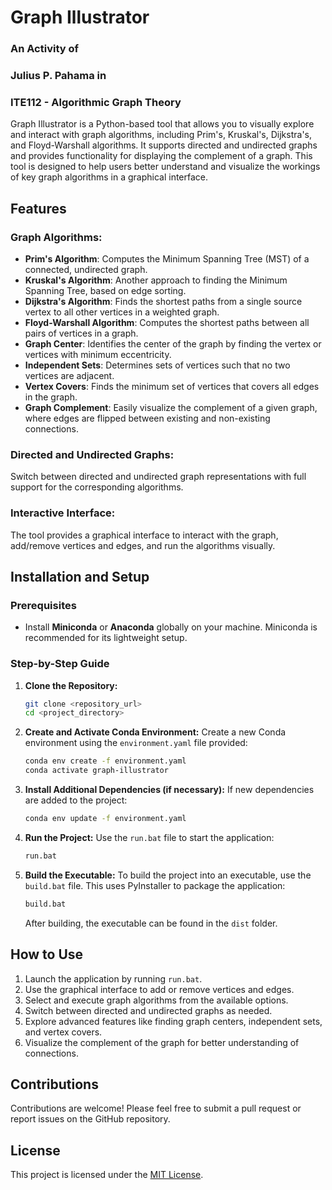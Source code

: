 # Graph Illustrator

### An Activity of

### Julius P. Pahama in

### ITE112 - Algorithmic Graph Theory

Graph Illustrator is a Python-based tool that allows you to visually explore and interact with graph algorithms, including Prim's, Kruskal's, Dijkstra's, and Floyd-Warshall algorithms. It supports directed and undirected graphs and provides functionality for displaying the complement of a graph. This tool is designed to help users better understand and visualize the workings of key graph algorithms in a graphical interface.

## Features

### Graph Algorithms:

- **Prim's Algorithm**: Computes the Minimum Spanning Tree (MST) of a connected, undirected graph.
- **Kruskal's Algorithm**: Another approach to finding the Minimum Spanning Tree, based on edge sorting.
- **Dijkstra's Algorithm**: Finds the shortest paths from a single source vertex to all other vertices in a weighted graph.
- **Floyd-Warshall Algorithm**: Computes the shortest paths between all pairs of vertices in a graph.
- **Graph Center**: Identifies the center of the graph by finding the vertex or vertices with minimum eccentricity.
- **Independent Sets**: Determines sets of vertices such that no two vertices are adjacent.
- **Vertex Covers**: Finds the minimum set of vertices that covers all edges in the graph.
- **Graph Complement**: Easily visualize the complement of a given graph, where edges are flipped between existing and non-existing connections.

### Directed and Undirected Graphs:

Switch between directed and undirected graph representations with full support for the corresponding algorithms.

### Interactive Interface:

The tool provides a graphical interface to interact with the graph, add/remove vertices and edges, and run the algorithms visually.

## Installation and Setup

### Prerequisites

- Install **Miniconda** or **Anaconda** globally on your machine. Miniconda is recommended for its lightweight setup.

### Step-by-Step Guide

1. **Clone the Repository:**

   ```bash
   git clone <repository_url>
   cd <project_directory>
   ```

2. **Create and Activate Conda Environment:**
   Create a new Conda environment using the `environment.yaml` file provided:

   ```bash
   conda env create -f environment.yaml
   conda activate graph-illustrator
   ```

3. **Install Additional Dependencies (if necessary):**
   If new dependencies are added to the project:

   ```bash
   conda env update -f environment.yaml
   ```

4. **Run the Project:**
   Use the `run.bat` file to start the application:

   ```bash
   run.bat
   ```

5. **Build the Executable:**
   To build the project into an executable, use the `build.bat` file. This uses PyInstaller to package the application:
   ```bash
   build.bat
   ```
   After building, the executable can be found in the `dist` folder.

## How to Use

1. Launch the application by running `run.bat`.
2. Use the graphical interface to add or remove vertices and edges.
3. Select and execute graph algorithms from the available options.
4. Switch between directed and undirected graphs as needed.
5. Explore advanced features like finding graph centers, independent sets, and vertex covers.
6. Visualize the complement of the graph for better understanding of connections.

## Contributions

Contributions are welcome! Please feel free to submit a pull request or report issues on the GitHub repository.

## License

This project is licensed under the [MIT License](LICENSE).
